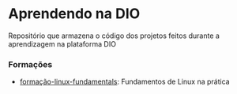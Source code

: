 # Aprendendo na DIO
Repositório que armazena o código  dos projetos feitos durante a aprendizagem na plataforma DIO

### Formações
- [formação-linux-fundamentals](./formacao-linux-fundamentals/README.md): Fundamentos de Linux na prática